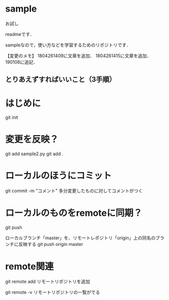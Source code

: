 # sample
お試し


readmeです．

sampleなので，使い方などを学習するためのリポジトリです．

【変更のメモ】
1804261409に文章を追加．
1804261415に文章を追加．
190108に追記．


## とりあえずすればいいこと（3手順）

# はじめに
git init

# 変更を反映？
git add sample2.py
git add .

# ローカルのほうにコミット
git commit -m "コメント"
多分変更したものに対してコメントがつく

# ローカルのものをremoteに同期？
git push


ローカルブランチ「master」を、リモートレポジトリ「origin」上の同名のブランチに反映する
git push origin master




# remote関連
git remote add <name> <url>
リモートリポジトリを追加

git remote -v
リモートリポジトリの一覧がでる



